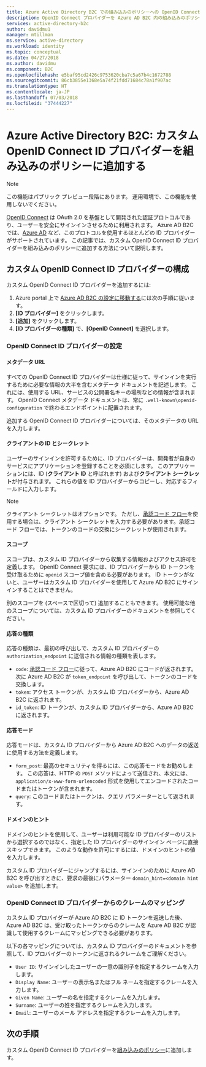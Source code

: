```yaml
---
title: Azure Active Directory B2C での組み込みのポリシーへの OpenID Connect ID プロバイダーの追加 | Microsoft Docs
description: OpenID Connect プロバイダーを Azure AD B2C 内の組み込みのポリシーに追加する方法についての概要ガイド。
services: active-directory-b2c
author: davidmu1
manager: mtillman
ms.service: active-directory
ms.workload: identity
ms.topic: conceptual
ms.date: 04/27/2018
ms.author: davidmu
ms.component: B2C
ms.openlocfilehash: e5baf95cd2426c9753620cba7c5a67b4c1672788
ms.sourcegitcommit: 86cb3855e1368e5a74f21fdd71684c78a1f907ac
ms.translationtype: HT
ms.contentlocale: ja-JP
ms.lasthandoff: 07/03/2018
ms.locfileid: "37444227"
---
```

# <a name="azure-active-directory-b2c-add-a-custom-openid-connect-identity-provider-in-built-in-policies"></a>Azure Active Directory B2C: カスタム OpenID Connect ID プロバイダーを組み込みのポリシーに追加する

>[!NOTE]
> この機能はパブリック プレビュー段階にあります。 運用環境で、この機能を使用しないでください。

[OpenID Connect](http://openid.net/specs/openid-connect-core-1_0.html) は OAuth 2.0 を基盤として開発された認証プロトコルであり、ユーザーを安全にサインインさせるために利用されます。 Azure AD B2C では、[Azure AD](active-directory-b2c-setup-oidc-azure-active-directory.md) など、このプロトコルを使用するほとんどの ID プロバイダーがサポートされています。 この記事では、カスタム OpenID Connect ID プロバイダーを組み込みのポリシーに追加する方法について説明します。

## <a name="configuring-a-custom-openid-connect-identity-provider"></a>カスタム OpenID Connect ID プロバイダーの構成

カスタム OpenID Connect ID プロバイダーを追加するには:

1. Azure portal 上で [Azure AD B2C の設定に移動する](active-directory-b2c-app-registration.md#navigate-to-b2c-settings)には次の手順に従います。
1. **[ID プロバイダー]** をクリックします。
1. **[追加]** をクリックします。
1. **[ID プロバイダーの種類]** で、**[OpenID Connect]** を選択します。

### <a name="setting-up-the-openid-connect-identity-provider"></a>OpenID Connect ID プロバイダーの設定

#### <a name="metadata-url"></a>メタデータ URL

すべての OpenID Connect ID プロバイダーは仕様に従って、サインインを実行するために必要な情報の大半を含むメタデータ ドキュメントを記述します。 これには、使用する URL、サービスの公開署名キーの場所などの情報が含まれます。 OpenID Connect メタデータ ドキュメントは、常に `.well-known\openid-configuration` で終わるエンドポイントに配置されます。

追加する OpenID Connect ID プロバイダーについては、そのメタデータの URL を入力します。

#### <a name="client-id-and-secret"></a>クライアントの ID とシークレット

ユーザーのサインインを許可するために、ID プロバイダーは、開発者が自身のサービスにアプリケーションを登録することを必須にします。 このアプリケーションには、ID (**クライアント ID** と呼ばれます) および**クライアント シークレット**が付与されます。 これらの値を ID プロバイダーからコピーし、対応するフィールドに入力します。

> [!NOTE]
> クライアント シークレットはオプションです。 ただし、[承認コード フロー](http://openid.net/specs/openid-connect-core-1_0.html#CodeFlowAuth)を使用する場合は、クライアント シークレットを入力する必要があります。承認コード フローでは、トークンのコードの交換にシークレットが使用されます。

#### <a name="scope"></a>スコープ

スコープは、カスタム ID プロバイダーから収集する情報およびアクセス許可を定義します。 OpenID Connect 要求には、ID プロバイダーから ID トークンを受け取るために `openid` スコープ値を含める必要があります。 ID トークンがないと、ユーザーはカスタム ID プロバイダーを使用して Azure AD B2C にサインインすることはできません。

別のスコープを (スペースで区切って) 追加することもできます。 使用可能な他のスコープについては、カスタム ID プロバイダーのドキュメントを参照してください。

#### <a name="response-type"></a>応答の種類

応答の種類は、最初の呼び出しで、カスタム ID プロバイダーの `authorization_endpoint` に送信される情報の種類を表します。 

* `code`: [承認コード フロー](http://openid.net/specs/openid-connect-core-1_0.html#CodeFlowAuth)に従って、Azure AD B2C にコードが返されます。 次に Azure AD B2C が `token_endpoint` を呼び出して、トークンのコードを交換します。
* `token`: アクセス トークンが、カスタム ID プロバイダーから、Azure AD B2C に返されます。
* `id_token`: ID トークンが、カスタム ID プロバイダーから、Azure AD B2C に返されます。


#### <a name="response-mode"></a>応答モード

応答モードは、カスタム ID プロバイダーから Azure AD B2C へのデータの返送に使用する方法を定義します。

* `form_post`: 最高のセキュリティを得るには、この応答モードをお勧めします。 この応答は、HTTP の `POST` メソッドによって送信され、本文には、`application/x-www-form-urlencoded` 形式を使用してエンコードされたコードまたはトークンが含まれます。
* `query`: このコードまたはトークンは、クエリ パラメーターとして返されます。


#### <a name="domain-hint"></a>ドメインのヒント

ドメインのヒントを使用して、ユーザーは利用可能な ID プロバイダーのリストから選択するのではなく、指定した ID プロバイダーのサインイン ページに直接スキップできます。 このような動作を許可にするには、ドメインのヒントの値を入力します。

カスタム ID プロバイダーにジャンプするには、サインインのために Azure AD B2C を呼び出すときに、要求の最後にパラメーター `domain_hint=<domain hint value>` を追加します。


### <a name="mapping-the-claims-from-the-openid-connect-identity-provider"></a>OpenID Connect ID プロバイダーからのクレームのマッピング

カスタム ID プロバイダーが Azure AD B2C に ID トークンを返送した後、Azure AD B2C は、受け取ったトークンからのクレームを Azure AD B2C が認識して使用するクレームにマッピングできる必要があります。 

以下の各マッピングについては、カスタム ID プロバイダーのドキュメントを参照して、ID プロバイダーのトークンに返されるクレームをご理解ください。

* `User ID`: サインインしたユーザーの一意の識別子を指定するクレームを入力します。
* `Display Name`: ユーザーの表示名またはフル ネームを指定するクレームを入力します。
* `Given Name`: ユーザーの名を指定するクレームを入力します。
* `Surname`: ユーザーの姓を指定するクレームを入力します。
* `Email`: ユーザーのメール アドレスを指定するクレームを入力します。

## <a name="next-steps"></a>次の手順

カスタム OpenID Connect ID プロバイダーを[組み込みのポリシー](active-directory-b2c-reference-policies.md)に追加します。
